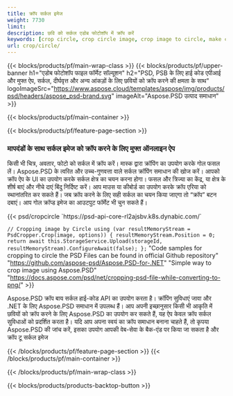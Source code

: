 ```yaml
---
title: क्रॉप सर्कल इमेज
weight: 7730
limit: 
description: छवि को सर्कल एडोब फोटोशॉप में क्रॉप करें
keywords: [crop circle, crop circle image, crop image to circle, make circle photo]
url: crop/circle/
---
```

{{< blocks/products/pf/main-wrap-class >}}
{{< blocks/products/pf/upper-banner h1="एडोब फोटोशॉप फाइल फॉर्मेट सॉल्यूशन" h2="PSD, PSB के लिए हाई कोड एपीआई और मुफ्त ऐप, सर्कल, दीर्घवृत्त और अन्य आंकड़ों के लिए छवियों को क्रॉप करने की क्षमता के साथ" logoImageSrc="https://www.aspose.cloud/templates/aspose/img/products/psd/headers/aspose_psd-brand.svg" imageAlt="Aspose.PSD उत्पाद समाधान" >}}

{{< blocks/products/pf/main-container >}}

{{< blocks/products/pf/feature-page-section >}}
<h3 class="headingpdleft">मापदंडों के साथ सर्कल इमेज को क्रॉप करने के लिए मुफ्त ऑनलाइन ऐप</h3>
<p>किसी भी चित्र, अवतार, फोटो को सर्कल में क्रॉप करें। मास्क द्वारा क्रॉपिंग का उपयोग करके गोल फसल लें। Aspose.PSD के त्वरित और उच्च-गुणवत्ता वाले सर्कल क्रॉपिंग समाधान की खोज करें। आपको क्रॉप ऐप के UI का उपयोग करके सर्कल क्षेत्र का चयन करना होगा। फसल और त्रिज्या का केंद्र, या क्षेत्र के शीर्ष बाएं और नीचे दाएं बिंदु निर्दिष्ट करें। आप माउस या कीबोर्ड का उपयोग करके क्रॉप एरिया को स्थानांतरित कर सकते हैं। जब क्रॉप करने के लिए सही सर्कल का चयन किया जाएगा तो “क्रॉप” बटन दबाएं। आप गोल क्रॉप्ड इमेज का आउटपुट फॉर्मेट भी चुन सकते हैं।</p>
{{< psd/cropcircle `https://psd-api-core-rl2ajsbv.k8s.dynabic.com/` 

`// Cropping image by Circle
using (var resultMemoryStream = PsdCropper.Crop(image, options))
{
	resultMemoryStream.Position = 0;
	return await this.StorageService.Upload(storageId, resultMemoryStream).ConfigureAwait(false);
};` 
"Code samples for cropping to circle the PSD Files can be found in official Github repository"  "https://github.com/aspose-psd/Aspose.PSD-for-.NET" 
"Simple way to crop image using Aspose.PSD" "https://docs.aspose.com/psd/net/cropping-psd-file-while-converting-to-png/" >}}
<p>Aspose.PSD क्रॉप बाय सर्कल हाई-कोड API का उपयोग करता है। क्रॉपिंग सुविधाएं जावा और .NET के लिए Aspose.PSD समाधान में उपलब्ध हैं। आप अपनी इच्छानुसार किसी भी आकृति में छवियों को क्रॉप करने के लिए Aspose.PSD का उपयोग कर सकते हैं, यह ऐप केवल क्रॉप सर्कल सुविधाओं को प्रदर्शित करता है। यदि आप अपना स्वयं का क्रॉप समाधान बनाना चाहते हैं, तो कृपया Aspose.PSD की जांच करें, इसका उपयोग आपकी वेब-सेवा के बैक-एंड पर किया जा सकता है और क्रॉप टू सर्कल इमेज</p>
<!--<ul>
<li><a href="psb">PSB Circle Crop</a></li>
<li><a href="ellipse">Ellipse crop App</a></li>
</ul>-->
{{< /blocks/products/pf/feature-page-section >}}
{{< /blocks/products/pf/main-container >}}


{{< /blocks/products/pf/main-wrap-class >}}

{{< blocks/products/products-backtop-button >}}
